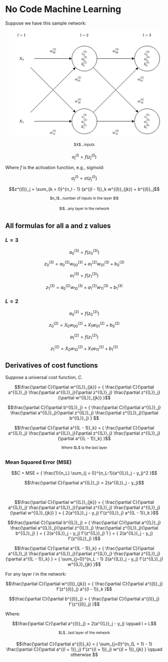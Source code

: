 # No Code Machine Learning

Suppose we have this sample network:

<p align="center">
  <img alt="Sample network" src="docs/net.png">
  
  <p align="center">
    <sup>$X$...inputs</sup>
</p>
</p>

<!-- definition of the activation -->
```math
a^{(l)}_j = f(z^{(l)}_j)
```

Where $f$ is the activation function, e.g., sigmoid:

<!-- example of activation with the sigmoid activation function -->
```math
a^{(l)}_j = \sigma(z^{(l)}_j)
```

<!-- definition of z -->
```math
z^{(l)}_j = \sum_{k = 0}^{n_l - 1} (a^{(l - 1)}_k w^{(l)}_{jk}) + b^{(l)}_j
```
<p align="center">
  <sup>$n_l$...number of inputs in the layer $l$</sup>
</p>

<p align="center">
  <sup>$l$...any layer in the network</sup>
</p>

## All formulas for all a and z values

### $L = 3$
<!-- formula for a^{(3)}_0 -->
```math
a^{(3)}_0 = f(z^{(3)}_0)
```

<!-- formula for z^{(3)}_0 -->
```math
z^{(3)}_0 = {
  a^{(2)}_0 w^{(3)}_{00} + 
  a^{(2)}_1 w^{(3)}_{01} + 
  b^{(3)}_0
}
```

<!-- formula for a^{(3)}_1 -->
```math
a^{(3)}_1 = f(z^{(3)}_1)
```

<!-- formula for z^{(3)}_1 -->
```math
z^{(3)}_1 = {
  a^{(2)}_0 w^{(3)}_{10} + 
  a^{(2)}_1 w^{(3)}_{11} + 
  b^{(3)}_1
}
```


### $L = 2$
<!-- formula for a^{(2)}_0 -->
```math
a^{(2)}_0 = f(z^{(2)}_0)
```

<!-- formula for z^{(2)}_0 -->
```math
z^{(2)}_0 = {
  X_0 w^{(2)}_{00} + 
  X_1 w^{(2)}_{01} + 
  b^{(2)}_0
}
```

<!-- formula for a^{(2)}_1 -->
```math
a^{(2)}_1 = f(z^{(2)}_1)
```

<!-- formula for z^{(L)}_1 -->
```math
z^{(2)}_1 = {
  X_0 w^{(2)}_{10} + 
  X_1 w^{(2)}_{11} + 
  b^{(2)}_1
}
```

## Derivatives of cost functions

Suppose a universal cost function, $C$.

<!-- partial derivative of C with respect to w^{(L)}_{jk} -->
```math
\frac{\partial C}{\partial w^{(L)}_{jk}} = {
  \frac{\partial C}{\partial a^{(L)}_j}
  \frac{\partial a^{(L)}_j}{\partial z^{(L)}_j}
  \frac{\partial z^{(L)}_j}{\partial w^{(L)}_{jk}}
}
```

<!-- partial derivative of C with respect to b^{(L)}_j -->
```math
\frac{\partial C}{\partial b^{(L)}_j} = {
  \frac{\partial C}{\partial a^{(L)}_j}
  \frac{\partial a^{(L)}_j}{\partial z^{(L)}_j}
  \frac{\partial z^{(L)}_j}{\partial b^{(L)}_j}
} 
```

<!-- partial derivative of C with respect to a^{(L - 1)}_k -->
```math
\frac{\partial C}{\partial a^{(L - 1)}_k} = {
  \frac{\partial C}{\partial a^{(L)}_j}
  \frac{\partial a^{(L)}_j}{\partial z^{(L)}_j}
  \frac{\partial z^{(L)}_j}{\partial a^{(L - 1)}_k}
}
```

<p align="center">
  <sup>Where $L$ is the last layer</sup>
</p>

### Mean Squared Error (MSE)

<!-- the definition of mse -->
```math
C = MSE = {
  \frac{1}{n_L}
  \sum_{j = 0}^{n_L-1}(a^{(L)}_j - y_j)^2
}
```

<!-- the derivative of mse -->
```math
\frac{\partial C}{\partial a^{(L)}_j} = 2(a^{(L)}_j - y_j)
```

<br>

<!-- partial derivative of C with respect to w^{(L)}_{jk} -->
```math
\frac{\partial C}{\partial w^{(L)}_{jk}} = {
  \frac{\partial C}{\partial a^{(L)}_j}
  \frac{\partial a^{(L)}_j}{\partial z^{(L)}_j}
  \frac{\partial z^{(L)}_j}{\partial w^{(L)}_{jk}}
} = {
  2(a^{(L)}_j - y_j)
  f'(z^{(L)}_j)
  a^{(L - 1)}_k
}
```

<!-- partial derivative of C with respect to b^{(L)}_j -->
```math
\frac{\partial C}{\partial b^{(L)}_j} = {
  \frac{\partial C}{\partial a^{(L)}_j}
  \frac{\partial a^{(L)}_j}{\partial z^{(L)}_j}
  \frac{\partial z^{(L)}_j}{\partial b^{(L)}_j}
} = {
  2(a^{(L)}_j - y_j)
  f'(z^{(L)}_j)
  1
} = {
  2(a^{(L)}_j - y_j)
  f'(z^{(L)}_j)
}
```

<!-- partial derivative of C with respect to a^{(L - 1)}_k -->
```math
\frac{\partial C}{\partial a^{(L - 1)}_k} = {
  \frac{\partial C}{\partial a^{(L)}_j}
  \frac{\partial a^{(L)}_j}{\partial z^{(L)}_j}
  \frac{\partial z^{(L)}_j}{\partial a^{(L - 1)}_k}
} = {
  \sum_{j=0}^{n_L - 1}
  2(a^{(L)}_j - y_j)
  f'(z^{(L)}_j)
  w^{(L)}_{jk}
}
```

For any layer $l$ in the network:

<!-- partial derivative of C with respect to w^{(l)}_{jk} -->
```math
\frac{\partial C}{\partial w^{(l)}_{jk}} = {
  \frac{\partial C}{\partial a^{(l)}_j}
  f'(z^{(l)}_j)
  a^{(l - 1)}_k
}
```

<!-- partial derivative of C with respect to b^{(l)}_j -->
```math
\frac{\partial C}{\partial b^{(l)}_j} = {
  \frac{\partial C}{\partial a^{(l)}_j}
  f'(z^{(l)}_j)
}
```

Where:

<!-- partial derivative of C with respect to a^{(l)}_j if l = L -->
```math
\frac{\partial C}{\partial a^{(l)}_j} = 2(a^{(L)}_j - y_j) \qquad 
l = L
```

<p align="center">
  <sup>$L$...last layer of the network</sup>
</p>

<!-- partial derivative of C with respect to a^{(l)}_j if l != L -->
```math
\frac{\partial C}{\partial a^{(l)}_k} = {
  \sum_{j=0}^{n_{L + 1} - 1}
  \frac{\partial C}{\partial a^{(l + 1)}_j}
  f'(z^{(l + 1)}_j)
  w^{(l + 1)}_{jk}
} \qquad
otherwise
